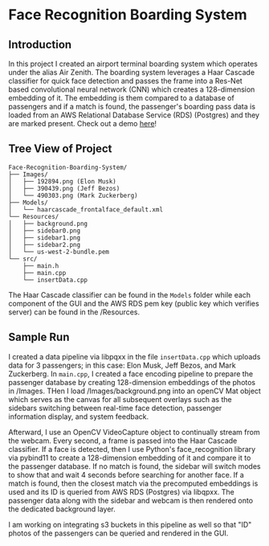 # Face Recognition Boarding System

## Introduction
In this project I created an airport terminal boarding system which operates under the alias Air Zenith. The boarding system leverages a Haar Cascade classifier for quick face detection and passes the frame into a Res-Net based convolutional neural network (CNN) which creates a 128-dimension embedding of it. The embedding is them compared to a database of passengers and if a match is found, the passenger's boarding pass data is loaded from an AWS Relational Database Service (RDS) (Postgres) and they are marked present. Check out a demo [here](https://www.youtube.com/watch?v=6IHd2AIZVbw)!

## Tree View of Project

```text
Face-Recognition-Boarding-System/ 
├── Images/ 
│   ├── 192894.png (Elon Musk) 
│   ├── 390439.png (Jeff Bezos)
│   └── 490303.png (Mark Zuckerberg)
├── Models/
│   └── haarcascade_frontalface_default.xml
└── Resources/
│   ├── background.png
│   ├── sidebar0.png
│   ├── sidebar1.png
│   ├── sidebar2.png
│   └── us-west-2-bundle.pem
└── src/
    ├── main.h
    ├── main.cpp
    └── insertData.cpp
```

The Haar Cascade classifier can be found in the `Models` folder while each component of the GUI and the AWS RDS pem key (public key which verifies server) can be found in the /Resources. 

## Sample Run
I created a data pipeline via libpqxx in the file `insertData.cpp` which uploads data for 3 passengers; in this case: Elon Musk, Jeff Bezos, and Mark Zuckerberg. In `main.cpp`, I created a face encoding pipeline to prepare the passenger database by creating 128-dimension embeddings of the photos in /Images. THen I load /Images/background.png into an openCV Mat object which serves as the canvas for all subsequent overlays such as the sidebars switching between real-time face detection, passenger information display, and system feedback.

Afterward, I use an OpenCV VideoCapture object to continually stream from the webcam. Every second, a frame is passed into the Haar Cascade classifier. If a face is detected, then I use Python's face_recognition library via pybind11 to create a 128-dimension embedding of it and compare it to the passenger database. If no match is found, the sidebar will switch modes to show that and wait 4 seconds before searching for another face. If a match is found, then the closest match via the precomputed embeddings is used and its ID is queried from AWS RDS (Postgres) via libqpxx. The passenger data along with the sidebar and webcam is then rendered onto the dedicated background layer.

I am working on integrating s3 buckets in this pipeline as well so that "ID" photos of the passengers can be queried and rendered in the GUI.






